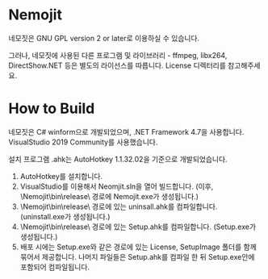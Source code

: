 # Nemojit
네모짓은 GNU GPL version 2 or later로 이용하실 수 있습니다.

그러나, 네모짓에 사용된 다른 프로그램 및 라이브러리 - ffmpeg, libx264, DirectShow.NET 등은 별도의 라이선스를 따릅니다. License 디렉터리를 참고해주세요.

# How to Build
네모짓은 C# winform으로 개발되었으며, .NET Framework 4.7을 사용합니다. VisualStudio 2019 Community를 사용했습니다.

설치 프로그램 .ahk는 AutoHotkey 1.1.32.02을 기준으로 개발되었습니다.

1. AutoHotkey를 설치합니다.
2. VisualStudio를 이용해서 Neomjit.sln을 열어 빌드합니다. (이후, \Nemojit\bin\release\ 경로에 Nemojit.exe가 생성됩니다.)
3. \Nemojit\bin\release\ 경로에 있는 uninsall.ahk를 컴파일합니다. (uninstall.exe가 생성됩니다.)
4. \Nemojit\bin\release\ 경로에 있는 Setup.ahk를 컴파일합니다. (Setup.exe가 생성됩니다.)
5. 배포 시에는 Setup.exe와 같은 경로에 있는 License, SetupImage 폴더를 함께 묶어서 제공합니다. 나머지 파일들은 Setup.ahk를 컴파일 한 뒤 Setup.exe안에 포함되어 컴파일됩니다.
